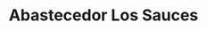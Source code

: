---
title: "Abastecedor Los Sauces"
url: /san-francisco-de-dos-rios/abastecedor-los-sauces/
shop: Supermarkt
---